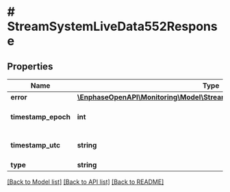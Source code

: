 # # StreamSystemLiveData552Response

## Properties

Name | Type | Description | Notes
------------ | ------------- | ------------- | -------------
**error** | [**\EnphaseOpenAPI\Monitoring\Model\StreamSystemLiveData552ResponseError**](StreamSystemLiveData552ResponseError.md) |  | [optional]
**timestamp_epoch** | **int** | Timestamp in epoch format. | [optional]
**timestamp_utc** | **string** | Timestamp in UTC format. | [optional]
**type** | **string** | server_error | [optional]

[[Back to Model list]](../../README.md#models) [[Back to API list]](../../README.md#endpoints) [[Back to README]](../../README.md)
